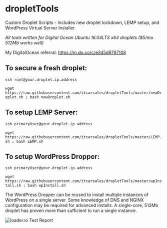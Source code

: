 # dropletTools
Custom Droplet Scripts - Includes new droplet lockdown, LEMP setup, and WordPress Virtual Server Installer.

*All tools written for Digital Ocean Ubuntu 16.04LTS x64 droplets ($5/mo 512Mb works well)*

My DigitalOcean referral: https://m.do.co/c/e2d5d9797108

## To secure a fresh droplet:


```ssh root@your.droplet.ip.address```

```wget https://raw.githubusercontent.com/itcarsales/dropletTools/master/newDroplet.sh ; bash newDroplet.sh```



## To setup LEMP Server:

```ssh primaryUser@your.droplet.ip.address```

```wget https://raw.githubusercontent.com/itcarsales/dropletTools/master/LEMP.sh ; bash LEMP.sh```



## To setup WordPress Dropper:

```ssh primaryUser@your.droplet.ip.address```

```wget https://raw.githubusercontent.com/itcarsales/dropletTools/master/wpInstall.sh ; bash wpInstall.sh```

The WordPress Dropper can be reused to install multiple instances of WordPress on a single server.  Some knowledge of DNS and NGINX configuration may be required for advanced installs.  A single-core, 512Mb droplet has proven more than sufficient to run a single instance.

![loader.io Test Report](https://github.com/itcarsales/dropletTools/raw/master/loadTest.jpg)
